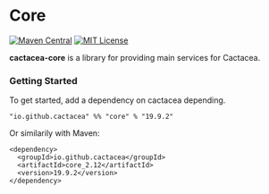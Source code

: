 Core
==========================================================
[![Maven Central](https://maven-badges.herokuapp.com/maven-central/io.github.cactacea/server_2.12/badge.svg)](https://maven-badges.herokuapp.com/maven-central/io.github.cactacea/server_2.12)
[![MIT License](http://img.shields.io/badge/license-MIT-blue.svg?style=flat)](LICENSE)

**cactacea-core** is a library for providing main services for Cactacea.

### Getting Started

To get started, add a dependency on cactacea depending.

```
"io.github.cactacea" %% "core" % "19.9.2"
```
Or similarily with Maven:
```
<dependency>
  <groupId>io.github.cactacea</groupId>
  <artifactId>core_2.12</artifactId>
  <version>19.9.2</version>
</dependency>
```

